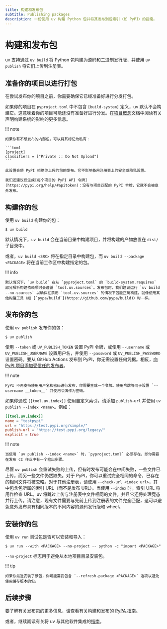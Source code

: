 ```yaml
---
title: 构建和发布包
subtitle: Publishing packages
description: 一份使用 uv 构建 Python 包并将其发布到包索引（如 PyPI）的指南。
---
```


# 构建和发布包

uv 支持通过 `uv build` 将 Python 包构建为源码和二进制发行版，并使用 `uv publish` 将它们上传到注册表。

## 准备你的项目以进行打包

在尝试发布你的项目之前，你需要确保它已经准备好进行分发打包。

如果你的项目在 `pyproject.toml` 中不包含 `[build-system]` 定义，uv 默认不会构建它。这意味着你的项目可能还没有准备好进行分发。在[项目概念](../concepts/projects/config.md#_6)文档中阅读有关声明构建系统的影响的更多信息。

!!! note

    如果你有不想发布的内部包，可以将其标记为私有：

    ```toml
    [project]
    classifiers = ["Private :: Do Not Upload"]
    ```

    此设置会使 PyPI 拒绝你上传的包的发布。它不影响备用注册表上的安全或隐私设置。

    我们还建议仅生成[每个项目的 PyPI API 令牌](https://pypi.org/help/#apitoken)：没有与项目匹配的 PyPI 令牌，它就不会被意外发布。

## 构建你的包

使用 `uv build` 构建你的包：

```console
$ uv build
```

默认情况下，`uv build` 会在当前目录中构建项目，并将构建的产物放置在 `dist/` 子目录中。

或者，`uv build <SRC>` 将在指定目录中构建包，而 `uv build --package <PACKAGE>` 将在当前工作区中构建指定的包。

!!! info

    默认情况下，`uv build` 在从 `pyproject.toml` 的 `build-system.requires` 部分解析构建依赖项时会遵循 `tool.uv.sources`。发布包时，我们建议运行 `uv build --no-sources` 以确保在禁用 `tool.uv.sources` 的情况下包能正确构建，就像使用其他构建工具（如 [`pypa/build`](https://github.com/pypa/build)）时一样。

## 发布你的包

使用 `uv publish` 发布你的包：

```console
$ uv publish
```

使用 `--token` 或 `UV_PUBLISH_TOKEN` 设置 PyPI 令牌，或使用 `--username` 或 `UV_PUBLISH_USERNAME` 设置用户名，并使用 `--password` 或 `UV_PUBLISH_PASSWORD` 设置密码。要从 GitHub Actions 发布到 PyPI，你无需设置任何凭据。相反，[向 PyPI 项目添加受信任的发布者](https://docs.pypi.org/trusted-publishers/adding-a-publisher/)。

!!! note

    PyPI 不再支持使用用户名和密码进行发布，你需要生成一个令牌。使用令牌等同于设置 `--username __token__` 并使用令牌作为密码。

如果你通过 `[[tool.uv.index]]` 使用自定义索引，请添加 `publish-url` 并使用 `uv publish --index <name>`。例如：

```toml
[[tool.uv.index]]
name = "testpypi"
url = "https://test.pypi.org/simple/"
publish-url = "https://test.pypi.org/legacy/"
explicit = true
```

!!! note

    当使用 `uv publish --index <name>` 时，`pyproject.toml` 必须存在，即你需要在发布 CI 作业中有一个检出步骤。

尽管 `uv publish` 会重试失败的上传，但有时发布可能会在中间失败，一些文件已上传，而另一些文件仍然缺失。对于 PyPI，你可以重试完全相同的命令，已存在的相同文件将被忽略。对于其他注册表，请使用 `--check-url <index url>`，其中包含包所属的索引 URL（而不是发布 URL）。当使用 `--index` 时，索引 URL 将用作检查 URL。uv 将跳过上传与注册表中文件相同的文件，并且它还将处理竞态并行上传。请注意，现有文件需要与先前上传到注册表的文件完全匹配，这可以避免意外发布具有相同版本的不同内容的源码发行版和 wheel。

## 安装你的包

使用 `uv run` 测试包是否可以安装和导入：

```console
$ uv run --with <PACKAGE> --no-project -- python -c "import <PACKAGE>"
```

`--no-project` 标志用于避免从本地项目目录安装包。

!!! tip

    如果你最近安装了该包，你可能需要包含 `--refresh-package <PACKAGE>` 选项以避免使用缓存版本的包。

## 后续步骤

要了解有关发布包的更多信息，请查看有关构建和发布的 [PyPA 指南](https://packaging.python.org/en/latest/guides/section-build-and-publish/)。

或者，继续阅读有关将 uv 与其他软件集成的[指南](./integration/index.md)。
